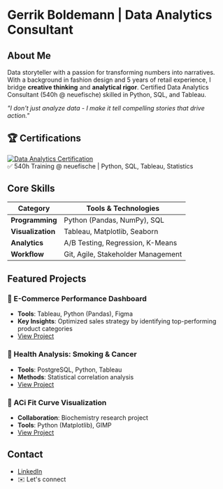 # Gerrik Boldemann | Data Analytics Consultant

## About Me

Data storyteller with a passion for transforming numbers into narratives. With a background in fashion design and 5 years of retail experience, I bridge **creative thinking** and **analytical rigor**. Certified Data Analytics Consultant (540h @ neuefische) skilled in Python, SQL, and Tableau.

*"I don't just analyze data - I make it tell compelling stories that drive action."*

## 🏆 Certifications 
[![Data Analytics Certification](https://img.shields.io/badge/View_Certificate-2ea44f)](docs/neuefische-certification.pdf)  
✅ 540h Training @ neuefische | Python, SQL, Tableau, Statistics

## Core Skills

| Category          | Tools & Technologies         |
|-------------------|------------------------------|
| **Programming**   | Python (Pandas, NumPy), SQL  |
| **Visualization** | Tableau, Matplotlib, Seaborn|
| **Analytics**     | A/B Testing, Regression, K-Means |
| **Workflow**      | Git, Agile, Stakeholder Management |

## Featured Projects

### 🛒 E-Commerce Performance Dashboard
- **Tools**: Tableau, Python (Pandas), Figma
- **Key Insights**: Optimized sales strategy by identifying top-performing product categories
- [View Project](Business_Analytics/)

### 🏥 Health Analysis: Smoking & Cancer
- **Tools**: PostgreSQL, Python, Tableau  
- **Methods**: Statistical correlation analysis  
- [View Project](Health_Analyse/)  

### 🌿 ACi Fit Curve Visualization
- **Collaboration**: Biochemistry research project  
- **Tools**: Python (Matplotlib), GIMP  
- [View Project](ACi_Fit_Kurve/)  

## Contact
- [LinkedIn](https://linkedin.com/in/your-profile)
- ✉️ Let's connect
